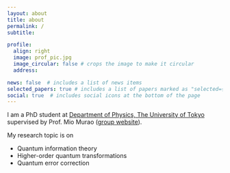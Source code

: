 ```yaml
---
layout: about
title: about
permalink: /
subtitle:

profile:
  align: right
  image: prof_pic.jpg
  image_circular: false # crops the image to make it circular
  address:

news: false  # includes a list of news items
selected_papers: true # includes a list of papers marked as "selected={true}"
social: true  # includes social icons at the bottom of the page
---
```


I am a PhD student at [Department of Physics, The University of Tokyo](https://www.phys.s.u-tokyo.ac.jp/en/) supervised by Prof. Mio Murao ([group website](https://www.eve.phys.s.u-tokyo.ac.jp)).

My research topic is on
- Quantum information theory
- Higher-order quantum transformations
- Quantum error correction